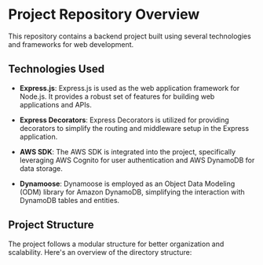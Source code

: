 # Project Repository Overview

This repository contains a backend project built using several technologies and frameworks for web development.

## Technologies Used

- **Express.js**: Express.js is used as the web application framework for Node.js. It provides a robust set of features for building web applications and APIs.
  
- **Express Decorators**: Express Decorators is utilized for providing decorators to simplify the routing and middleware setup in the Express application.

- **AWS SDK**: The AWS SDK is integrated into the project, specifically leveraging AWS Cognito for user authentication and AWS DynamoDB for data storage.

- **Dynamoose**: Dynamoose is employed as an Object Data Modeling (ODM) library for Amazon DynamoDB, simplifying the interaction with DynamoDB tables and entities.

## Project Structure

The project follows a modular structure for better organization and scalability. Here's an overview of the directory structure:
